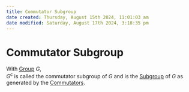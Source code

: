 ```yaml
---  
title: Commutator Subgroup  
date created: Thursday, August 15th 2024, 11:01:03 am  
date modified: Saturday, August 17th 2024, 3:18:35 pm  
---  
```

# Commutator Subgroup  
With [Group](./Group.md) $G$,  
$G^c$ is called the commutator subgroup of $G$ and is the [Subgroup](./Subgroup.md) of $G$ as generated by the [Commutators](./Commutator.md).  
